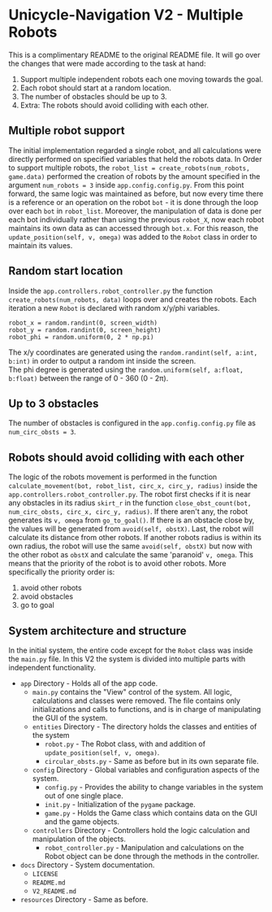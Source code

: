 # Unicycle-Navigation V2 - Multiple Robots

This is a complimentary README to the original README file. It will go over the changes that were made according to the task at hand:
1. Support multiple independent robots each one moving towards the goal.
2. Each robot should start at a random location.
3. The number of obstacles should be up to 3.
4. Extra: The robots should avoid colliding with each other.

## Multiple robot support
The initial implementation regarded a single robot, and all calculations were directly performed on specified variables that held the robots data.
In Order to support multiple robots, the `robot_list = create_robots(num_robots, game.data)` 
performed the creation of robots by the amount specified in the argument `num_robots = 3` inside `app.config.config.py`.
From this point forward, the same logic was maintained as before, but now every time there is a reference or an operation on the robot `bot` - 
it is done through the loop over each `bot` in `robot_list`.
Moreover, the manipulation of data is done per each bot individually rather than using the previous `robot_X`, 
now each robot maintains its own data as can accessed through `bot.x`.
For this reason, the `update_position(self, v, omega)` was added to the `Robot` class in order to maintain its values.

## Random start location
Inside the `app.controllers.robot_controller.py` the function `create_robots(num_robots, data)` loops over and creates the robots. 
Each iteration a new `Robot` is declared with random x/y/phi variables.
```
robot_x = random.randint(0, screen_width)
robot_y = random.randint(0, screen_height)
robot_phi = random.uniform(0, 2 * np.pi)
```
The x/y coordinates are generated using the `random.randint(self, a:int, b:int)` in order to output a random int inside the screen.  
The phi degree is generated using the `random.uniform(self, a:float, b:float)` between the range of 0 - 360 (0 - 2π).

## Up to 3 obstacles
The number of obstacles is configured in the `app.config.config.py` file as `num_circ_obsts = 3`.

## Robots should avoid colliding with each other
The logic of the robots movement is performed in the function `calculate_movement(bot, robot_list, circ_x, circ_y, radius)` inside the `app.controllers.robot_controller.py`.
The robot first checks if it is near any obstacles in its radius `skirt_r` in the function `close_obst_count(bot, num_circ_obsts, circ_x, circ_y, radius)`.
If there aren't any, the robot generates its `v, omega` from `go_to_goal()`.
If there is an obstacle close by, the values will be generated from `avoid(self, obstX)`.
Last, the robot will calculate its distance from other robots. If another robots radius is within its own radius, the robot will use the 
same `avoid(self, obstX)` but now with the other robot as `obstX` and calculate the same 'paranoid' `v, omega`.
This means that the priority of the robot is to avoid other robots. More specifically the priority order is:
1. avoid other robots
2. avoid obstacles
3. go to goal

## System architecture and structure
In the initial system, the entire code except for the `Robot` class was inside the `main.py` file.
In this V2 the system is divided into multiple parts with independent functionality.
- `app` Directory - Holds all of the app code.
  - `main.py` contains the "View" control of the system. All logic, calculations and classes were removed. The file contains
  only initializations and calls to functions, and is in charge of manipulating the GUI of the system.
  - `entities` Directory - The directory holds the classes and entities of the system
    - `robot.py` - The Robot class, with and addition of `update_position(self, v, omega)`.
    - `circular_obsts.py` - Same as before but in its own separate file.
  - `config` Directory - Global variables and configuration aspects of the system. 
    - `config.py` - Provides the ability to change variables in the system out of one single place.
    - `init.py` - Initialization of the `pygame` package.
    - `game.py` - Holds the Game class which contains data on the GUI and the game objects.
  - `controllers` Directory - Controllers hold the logic calculation and manipulation of the objects.
    - `robot_controller.py` - Manipulation and calculations on the Robot object can be done through the methods in the controller.
- `docs` Directory - System documentation.
  - `LICENSE`
  - `README.md`
  - `V2_README.md`
- `resources` Directory - Same as before.

